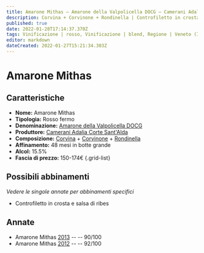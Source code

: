 ```yaml
---
title: Amarone Mithas – Amarone della Valpolicella DOCG – Camerani Adalia Corte Sant'Alda – Veneto (IT) – 150-174€ – 5★
description: Corvina + Corvinone + Rondinella | Controfiletto in crosta e salsa di ribes
published: true
date: 2022-01-28T17:14:37.370Z
tags: Vinificazione | rosso, Vinificazione | blend, Regione | Veneto (IT), Vinificazione | fermo, Valutazioni | 5 stelle, Prezzi | 150-174€, Vitigni | Corvina, Vitigni | Rondinella, Vitigni | Corvinone, Alimento | pernice, Aromatizzazione | alla cacciatora, Alimento | manzo, Aromatizzazione | in crosta, Aromatizzazione | al ribes 
editor: markdown
dateCreated: 2022-01-27T15:21:34.303Z
---
```


# Amarone Mithas

## Caratteristiche
- **Nome:** <span class="nome">Amarone Mithas</span>
- **Tipologia:** Rosso fermo
- **Denominazione:** <span class="denominazione">[Amarone della Valpolicella DOCG](/denominazioni/Italia/Veneto/DOCG/Amarone-della-Valpolicella)</span> 
- **Produttore:** <span class="cantina">[Camerani Adalia Corte Sant'Alda](/produttori/Italia/Veneto/Camerani-Adalia-Corte-Sant-Alda)</span> 
- **Composizione:** [Corvina](/vitigni/Italia/corvina) + [Corvinone](/vitigni/Italia/corvinone) + [Rondinella](/vitigni/Italia/rondinella) 
- **Affinamento:** 48 mesi in botte grande
- **Alcol:** 15.5%
- **Fascia di prezzo:** 150-174€
{.grid-list}

## Possibili abbinamenti
*Vedere le singole annate per abbinamenti specifici*

- Controfiletto in crosta e salsa di ribes

## Annate
- Amarone Mithas [2013](vini/Italia/Veneto/Camerani-Adalia-Corte-Sant-Alda/Amarone-Mithas/2013) -- <span class="star-4"></span> -- 90/100
- Amarone Mithas [2012](vini/Italia/Veneto/Camerani-Adalia-Corte-Sant-Alda/Amarone-Mithas/2012) -- <span class="star-5"></span> -- 92/100
